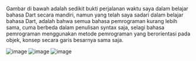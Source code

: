 Gambar di bawah adalah sedikit bukti perjalanan waktu saya dalam belajar bahasa Dart secara mandiri,
namun yang telah saya sadari dalam belajar bahasa Dart, adalah bahwa semua bahasa pemrograman kurang lebih sama, cuma berbeda dalam penulisan syntax saja,
selagi bahasa pemrograman menggunakan metode pemrograman yang berorientasi pada objek, konsep secara garis besarnya sama saja.

![image](https://github.com/Lintang00/BelajarDasarDart/assets/164141285/20bda167-8a58-4a33-aef6-1143c7893b70)
![image](https://github.com/Lintang00/BelajarDasarDart/assets/164141285/eb8739cd-5629-443c-b353-353b3fd129b8)
![image](https://github.com/Lintang00/BelajarDasarDart/assets/164141285/c1a5e3a7-e7a0-4d78-aa73-57a4510bcf86)
